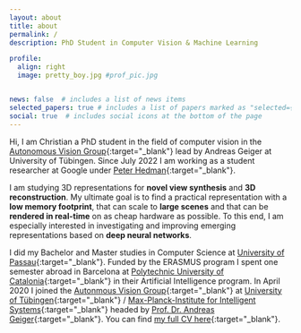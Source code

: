 ```yaml
---
layout: about
title: about
permalink: /
description: PhD Student in Computer Vision & Machine Learning

profile:
  align: right
  image: pretty_boy.jpg #prof_pic.jpg


news: false  # includes a list of news items
selected_papers: true # includes a list of papers marked as "selected={true}"
social: true  # includes social icons at the bottom of the page
---
```


Hi, I am Christian a PhD student in the field of computer vision in the [Autonomous Vision Group](https://autonomousvision.github.io/){:target="\_blank"} lead by Andreas Geiger at University of Tübingen. Since July 2022 I am working as a student researcher at Google under [Peter Hedman](https://phogzone.com/){:target="\_blank"}.

I am studying 3D representations for **novel view synthesis** and **3D reconstruction**. My ultimate goal is to find a practical representation with a **low memory footprint**, that can scale to **large scenes** and that can be **rendered in real-time** on as cheap hardware as possible. To this end, I am especially interested in investigating and improving emerging representations based on **deep neural networks**.

I did my Bachelor and Master studies in Computer Science at [University of Passau](https://www.uni-passau.de/en/){:target="\_blank"}. Funded by the ERASMUS program I spent one semester abroad in Barcelona at [Polytechnic University of Catalonia](https://www.upc.edu/en){:target="\_blank"} in their Artificial Intelligence program. In April 2020 I joined the [Autonmous Vision Group](https://autonomousvision.github.io/){:target="\_blank"} at  [University of Tübingen](https://uni-tuebingen.de/en/){:target="\_blank"} / [Max-Planck-Institute for Intelligent Systems](https://is.mpg.de/){:target="\_blank"} headed by [Prof. Dr. Andreas Geiger](https://cvlibs.net/){:target="\_blank"}. You can find [my full CV here](https://creiser.github.io/assets/pdf/Christian_Reiser_CV.pdf){:target="\_blank"}.